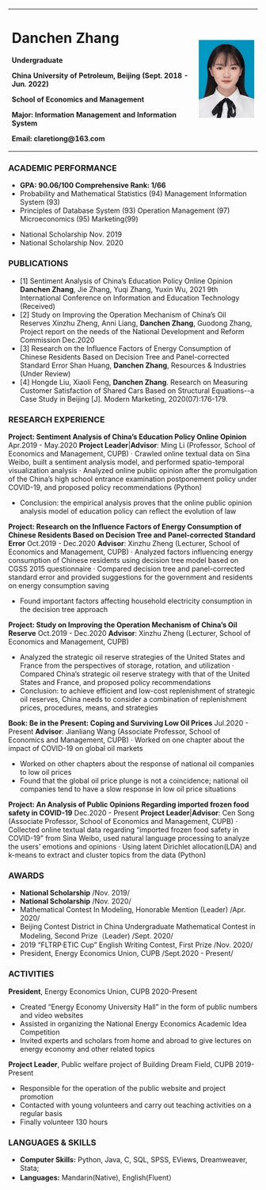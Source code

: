 <table border="0">
  <tr>
    <td width="75%">
      <h1>Danchen Zhang</h1>
      <p><b>Undergraduate</b></p>
      <p><b>China University of Petroleum, Beijing (Sept. 2018 - Jun. 2022)</b></p>
      <p><b>School of Economics and Management</b></p>
      <p><b>Major: Information Management and Information System</b></p>
      <p><b>Email: claretiong@163.com</b></p>
    </td>
    <td width="25%">
      <img src="/zhengjianzhao.jpg" width="100%">     
    </td>
  </tr>
</table>

### ACADEMIC PERFORMANCE
* **GPA: 90.06/100   Comprehensive Rank: 1/66**
* Probability and Mathematical Statistics (94)  Management Information System (93) 
* Principles of Database System (93)  Operation Management (97)  Microeconomics (95)  Marketing(99)
- National Scholarship                                                               Nov. 2019
- National Scholarship                                                               Nov. 2020

### PUBLICATIONS
- [1]	Sentiment Analysis of China’s Education Policy Online Opinion
  **Danchen Zhang**, Jie Zhang, Yuqi Zhang, Yuxin Wu, 2021 9th International Conference on Information and     Education Technology (Received)
- [2]	Study on Improving the Operation Mechanism of China’s Oil Reserves
  Xinzhu Zheng, Anni Liang, **Danchen Zhang**, Guodong Zhang, Project report on the needs of the National Development and Reform Commission Dec.2020
- [3]	Research on the Influence Factors of Energy Consumption of Chinese Residents Based on Decision Tree and Panel-corrected Standard Error
  Shan Huang, **Danchen Zhang**, Resources & Industries (Under Review)
- [4]	Hongde Liu, Xiaoli Feng, **Danchen Zhang**. Research on Measuring Customer Satisfaction of Shared Cars Based on Structural Equations--a Case Study in Beijing [J]. Modern Marketing, 2020(07):176-179. 

### RESEARCH EXPERIENCE  
**Project: Sentiment Analysis of China’s Education Policy Online Opinion**     Apr.2019 - May.2020
  **Project Leader**|**Advisor**: Ming Li (Professor, School of Economics and Management, CUPB)
· Crawled online textual data on Sina Weibo, built a sentiment analysis model, and performed spatio-temporal visualization analysis
· Analyzed online public opinion after the promulgation of the China’s high school entrance examination postponement policy under COVID-19, and proposed policy recommendations (Python)
- Conclusion: the empirical analysis proves that the online public opinion analysis model of education policy can reflect the evolution of law

**Project: Research on the Influence Factors of Energy Consumption of Chinese Residents Based on Decision Tree and Panel-corrected Standard Error**                                        Oct.2019 - Dec.2020
  **Advisor**: Xinzhu Zheng (Lecturer, School of Economics and Management, CUPB)
· Analyzed factors influencing energy consumption of Chinese residents using decision tree model based on CGSS 2015 questionnaire
· Compared decision tree and panel-corrected standard error and provided suggestions for the government and residents on energy consumption saving
- Found important factors affecting household electricity consumption in the decision tree approach

**Project: Study on Improving the Operation Mechanism of China’s Oil Reserve**   Oct.2019 - Dec.2020
   **Advisor**: Xinzhu Zheng (Lecturer, School of Economics and Management, CUPB)
- Analyzed the strategic oil reserve strategies of the United States and France from the perspectives of storage, rotation, and utilization
· Compared China’s strategic oil reserve strategy with that of the United States and France, and proposed policy recommendations
- Conclusion: to achieve efficient and low-cost replenishment of strategic oil reserves, China needs to consider a combination of replenishment prices, procedures, means, and strategies
   
**Book: Be in the Present: Coping and Surviving Low Oil Prices**                  Jul.2020 - Present
  **Advisor**: Jianliang Wang (Associate Professor, School of Economics and Management, CUPB)
· Worked on one chapter about the impact of COVID-19 on global oil markets
- Worked on other chapters about the response of national oil companies to low oil prices
- Found that the global oil price plunge is not a coincidence; national oil companies tend to have a slow response in low oil price situations

**Project: An Analysis of Public Opinions Regarding imported frozen food safety in COVID-19**  Dec.2020 - Present
  **Project Leader**|**Advisor**: Cen Song (Associate Professor, School of Economics and Management, CUPB)
· Collected online textual data regarding “imported frozen food safety in COVID-19” from Sina Weibo, used natural language processing to analyze the users’ emotions and opinions
· Using latent Dirichlet allocation(LDA) and k-means to extract and cluster topics from the data (Python)

### AWARDS
* **National Scholarship** /Nov. 2019/
* **National Scholarship** /Nov. 2020/
* Mathematical Contest In Modeling, Honorable Mention (Leader) /Apr. 2020/
* Beijing Contest District in China Undergraduate Mathematical Contest in Modeling, Second Prize（Leader) /Sept. 2020/
* 2019 “FLTRP·ETIC Cup” English Writing Contest, First Prize /Nov. 2020/
* President, Energy Economics Union, CUPB /Sept.2020 - Present/

### ACTIVITIES
**President**, Energy Economics Union, CUPB                                       2020-Present
- Created “Energy Economy University Hall” in the form of public numbers and video websites
- Assisted in organizing the National Energy Economics Academic Idea Competition
- Invited experts and scholars from home and abroad to give lectures on energy economy and other related topics

**Project Leader**, Public welfare project of Building Dream Field, CUPB                 2019-Present
- Responsible for the operation of the public website and project promotion 
- Contacted with young volunteers and carry out teaching activities on a regular basis
- Finally volunteer 130 hours

### LANGUAGES & SKILLS
* **Computer Skills:** Python, Java, C, SQL, SPSS, EViews, Dreamweaver, Stata;
* **Languages:** Mandarin(Native), English(Fluent）
